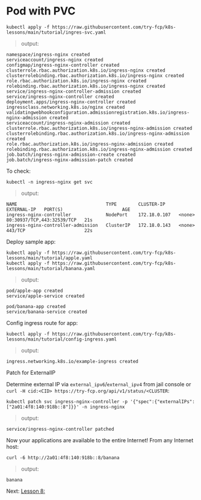 # Pod with PVC


```
kubectl apply -f https://raw.githubusercontent.com/try-fcp/k8s-lessons/main/tutorial/ingres-svc.yaml
```

> output:
```
namespace/ingress-nginx created
serviceaccount/ingress-nginx created
configmap/ingress-nginx-controller created
clusterrole.rbac.authorization.k8s.io/ingress-nginx created
clusterrolebinding.rbac.authorization.k8s.io/ingress-nginx created
role.rbac.authorization.k8s.io/ingress-nginx created
rolebinding.rbac.authorization.k8s.io/ingress-nginx created
service/ingress-nginx-controller-admission created
service/ingress-nginx-controller created
deployment.apps/ingress-nginx-controller created
ingressclass.networking.k8s.io/nginx created
validatingwebhookconfiguration.admissionregistration.k8s.io/ingress-nginx-admission created
serviceaccount/ingress-nginx-admission created
clusterrole.rbac.authorization.k8s.io/ingress-nginx-admission created
clusterrolebinding.rbac.authorization.k8s.io/ingress-nginx-admission created
role.rbac.authorization.k8s.io/ingress-nginx-admission created
rolebinding.rbac.authorization.k8s.io/ingress-nginx-admission created
job.batch/ingress-nginx-admission-create created
job.batch/ingress-nginx-admission-patch created
```

To check:
```
kubectl -n ingress-nginx get svc
```

>output:
```
NAME                                 TYPE        CLUSTER-IP     EXTERNAL-IP   PORT(S)                      AGE
ingress-nginx-controller             NodePort    172.18.0.107   <none>        80:30937/TCP,443:32539/TCP   21s
ingress-nginx-controller-admission   ClusterIP   172.18.0.143   <none>        443/TCP                      22s
```

Deploy sample app:

```
kubectl apply -f https://raw.githubusercontent.com/try-fcp/k8s-lessons/main/tutorial/apple.yaml
kubectl apply -f https://raw.githubusercontent.com/try-fcp/k8s-lessons/main/tutorial/banana.yaml
```
> output:
```
pod/apple-app created
service/apple-service created

pod/banana-app created
service/banana-service created
```

Config ingress route for app:

```
kubectl apply -f https://raw.githubusercontent.com/try-fcp/k8s-lessons/main/tutorial/config-ingress.yaml
```

> output:
```
ingress.networking.k8s.io/example-ingress created
```

Patch for ExternalIP

Determine external IP via `external_ipv6`/`external_ipv4` from jail console or `curl -H cid:<CID> https://try-fcp.org/api/v1/status/<CLUSTER`:

```
kubectl patch svc ingress-nginx-controller -p '{"spec":{"externalIPs":["2a01:4f8:140:918b::8"]}}' -n ingress-nginx
```

> output:
```
service/ingress-nginx-controller patched
```

Now your applications are available to the entire Internet! From any Internet host:

```
curl -6 http://2a01:4f8:140:918b::8/banana
```

> output:
```
banana
```


Next: [Lesson 8: ]()
